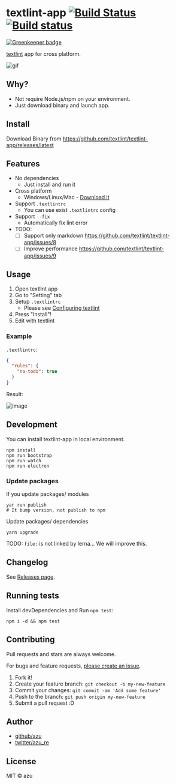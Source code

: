 # textlint-app [![Build Status](https://travis-ci.org/textlint/textlint-app.svg?branch=master)](https://travis-ci.org/textlint/textlint-app) [![Build status](https://ci.appveyor.com/api/projects/status/mnburjdwu7vsva7t?svg=true)](https://ci.appveyor.com/project/azu/textlint-app)

[![Greenkeeper badge](https://badges.greenkeeper.io/textlint/textlint-app.svg)](https://greenkeeper.io/)

[textlint](https://github.com/textlint/textlint "textlint") app for cross platform.

![gif](https://media.giphy.com/media/3o7buj7KnuEurvGVm8/giphy.gif)

## Why?

- Not require Node.js/npm on your environment.
- Just download binary and launch app.

## Install

Download Binary from <https://github.com/textlint/textlint-app/releases/latest>

## Features

- No dependencies
    - Just install and run it
- Cross platform
    - Windows/Linux/Mac - [Download it](https://github.com/textlint/textlint-app/releases/latest)
- Support `.textlintrc`
    - You can use exist `.textlintrc` config
- Support `--fix`
    - Automatically fix lint error
- TODO:
    - [ ] Support only markdown <https://github.com/textlint/textlint-app/issues/8>
    - [ ] Improve performance <https://github.com/textlint/textlint-app/issues/9>
 
## Usage

1. Open textlint app
2. Go to "Setting" tab
3. Setup `.textlintrc`
    - Please see [Configuring textlint](https://github.com/textlint/textlint/blob/master/docs/configuring.md "Configuring textlint")
4. Press "Install"!
5. Edit with textlint

### Example

`.textlintrc`:
```json
{
  "rules": {
    "no-todo": true
  }
}
```

Result:

![image](https://monosnap.com/file/YdUoiwRYVDEghLw6k86t7sQzNHb2G3.png)


## Development

You can install textlint-app in local environment.

    npm install
    npm run bootstrap
    npm run watch
    npm run electron

### Update packages

If you update packages/ modules

    yar run publish
    # It bump version, not publish to npm
    
Update packages/ dependencies

    yarn upgrade

TODO: `file:` is not linked by lerna... We will improve this.

## Changelog

See [Releases page](https://github.com/textlint/textlint-app/releases).

## Running tests

Install devDependencies and Run `npm test`:

    npm i -d && npm test

## Contributing

Pull requests and stars are always welcome.

For bugs and feature requests, [please create an issue](https://github.com/textlint/textlint-app/issues).

1. Fork it!
2. Create your feature branch: `git checkout -b my-new-feature`
3. Commit your changes: `git commit -am 'Add some feature'`
4. Push to the branch: `git push origin my-new-feature`
5. Submit a pull request :D

## Author

- [github/azu](https://github.com/azu)
- [twitter/azu_re](https://twitter.com/azu_re)

## License

MIT © azu
